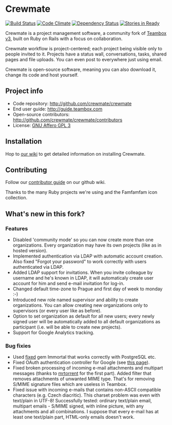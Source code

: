 # Crewmate

[![Build Status](https://travis-ci.org/crewmate/crewmate.png?branch=master)](https://travis-ci.org/crewmate/crewmate) [![Code Climate](https://codeclimate.com/github/crewmate/crewmate.png)](https://codeclimate.com/github/crewmate/crewmate) [![Dependency Status](https://gemnasium.com/crewmate/crewmate.png)](https://gemnasium.com/crewmate/crewmate) [![Stories in Ready](https://badge.waffle.io/crewmate/crewmate.png?label=Ready)](http://waffle.io/crewmate/crewmate)

Crewmate is a project management software, a community fork of [Teambox v3](https://github.com/teambox/teambox), built on Ruby on Rails with a focus on collaboration.

Crewmate workflow is project-centered; each project being visible only to people invited to it.
Projects have a status wall, conversations, tasks, shared pages and file uploads.
You can even post to everywhere just using email.

Crewmate is open-source software, meaning you can also download it, change its code and host yourself.

Project info
------------

- Code repository: <http://github.com/crewmate/crewmate>
- End user guide: <http://guide.teambox.com>
- Open-source contributors: <http://github.com/crewmate/crewmate/contributors>
- License: [GNU Affero GPL 3](https://github.com/crewmate/crewmate/blob/master/LICENSE)

Installation
------------

Hop to [our wiki](http://wiki.github.com/crewmate/crewmate/ "Crewmate wiki") to get detailed information on
installing Crewmate.

Contributing
------------

Follow our [contributor guide](https://github.com/crewmate/crewmate/wiki/Contributing) on our github wiki.

Thanks to the many Ruby projects we're using and the Famfamfam icon collection.

What's new in this fork?
------------------------

### Features
- Disabled 'community mode' so you can now create more than one organizations. Every organization may have its own projects (like as in hosted version).
- Implemented authentication via LDAP with automatic account creation. Also fixed "Forgot your password" to work correctly with users authenticated via LDAP.
- Added LDAP support for invitations. When you invite colleague by username and he's known in LDAP, it will automaticaly create user account for him and send e-mail invitation for log-in.
- Changed default time-zone to Prague and first day of week to monday :-)
- Introduced new role named supervisor and ability to create organizations. You can allow creating new organizations only to supervisors (or every user like as before).
- Option to set organization as default for all new users; every newly signed user will be automatically added to all default organizations as participant (i.e. will be able to create new projects).
- Support for Google Analytics tracking.

### Bug fixies 
- Used [fixed](https://github.com/davidmm/immortal) gem Immortal that works correctly with PostgreSQL etc.
- Fixed OAuth authentication controller for Google (see [this page](https://teambox.com/projects/teambox/conversations/76950)).
- Fixed broken processing of incoming e-mail attachments and multipart messages (thanks to [mrtorrent](https://github.com/mrtorrent/teambox/commit/74d9204b1fa0d5f18180b09f8d6d19ce49a16d7f) for the first part). Added filter that removes attachments of unwanted MIME type. That's for removing S/MIME signature files which are useless in Teambox.
- Fixed issue with incoming e-mails that contains non-ASCII compatible characters (e.g. Czech diacritic). This charset problem was even with text/plain in UTF-8! Successfully tested: ordinary text/plain email, multipart emails - S/MIME signed, with inline picture, with any attachments and all combinations. I suppose that every e-mail has at least one text/plain part, HTML-only emails doesn't work.
